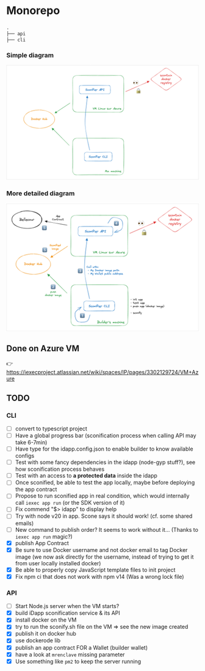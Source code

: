# Monorepo

```
.
├── api
├── cli
```

### Simple diagram

![Simple architecture diagram](quick-archi-diagram.png)

### More detailed diagram

![Detailed architecture diagram](archi-diagram.png)

## Done on Azure VM

👉 <https://iexecproject.atlassian.net/wiki/spaces/IP/pages/3302129724/VM+Azure>

## TODO

### CLI

- [ ] convert to typescript project
- [ ] Have a global progress bar (sconification process when calling API may take 6-7min)
- [ ] Have type for the idapp.config.json to enable builder to know available configs
- [ ] Test with some fancy dependencies in the idapp (node-gyp stuff?), see how sconification process behaves
- [ ] Test with an access to **a protected data** inside the idapp
- [ ] Once sconified, be able to test the app locally, maybe before deploying the app contract
- [ ] Propose to run sconified app in real condition, which would internally call `iexec app run` (or the SDK version of it)
- [ ] Fix commend "$> idapp" to display help
- [ ] Try with node v20 in app. Scone says it should work! (cf. some shared emails)
- [ ] New command to publish order? It seems to work without it... (Thanks to `iexec app run` magic?)
- [X] publish App Contract
- [X] Be sure to use Docker username and not docker email to tag Docker image (we now ask directly for the username, instead of trying to get it from user locally installed docker)
- [X] Be able to properly copy JavaScript template files to init project
- [X] Fix npm ci that does not work with npm v14 (Was a wrong lock file)

### API

- [ ] Start Node.js server when the VM starts?
- [X] build iDapp sconification service & its API
- [X] install docker on the VM
- [X] try to run the sconify.sh file on the VM => see the new image created
- [X] publish it on docker hub
- [X] use dockerode lib
- [X] publish an app contract FOR a Wallet (builder wallet)
- [X] have a look at `mrenclave` missing parameter
- [X] Use something like `pm2` to keep the server running
